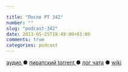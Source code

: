 ```yaml
---

title: "После РТ 342"
number: ""
slug: "podcast-342"
date: 2013-05-25T18:49:00+03:00
comments: true
categories: podcast
---
```

[аудио ](http://cdn.radio-t.com/rt342post.mp3) ● [пиратский torrent ](/torrents/rt342post.mp3.torrent) ● [лог чата](http://chat.radio-t.com/logs/radio-t-342.html) ● [wiki ](http://wiki.radio-t.com/%D0%9F%D0%BE%D1%81%D0%BB%D0%B5_%D0%A0%D0%A2_342) <audio src="http://cdn.radio-t.com/rt342post.mp3" preload="none">
